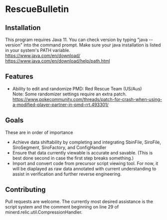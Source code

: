 # RescueBulletin

## Installation
This program requires Java 11. You can check version by typing "java --version" into the command prompt. Make sure your java installation is listed in your system's PATH variable.<br />
https://www.java.com/en/download/ <br />
https://www.java.com/en/download/help/path.html
## Features
* Ability to edit and randomize PMD: Red Rescue Team (US/Aus) <br />
Note: Some randomizer settings require an extra patch. <br />
https://www.pokecommunity.com/threads/patch-for-crash-when-using-a-modified-player-partner-in-pmd-rrt.493301/

## Goals
These are in order of importance
* Achieve data shiftability by completing and integrating SbinFile, SiroFile, SiroSegment, SiroFactory, and ConfigHandler
* Ensure that data currently viewable is accurate and savable. (This is best done second in case the first step breaks something.)
* Import and convert code from precursor script viewing tool. For now, it will be diaplayed as raw data annotated with current understanding to assist in verification and further reverse engineering.

## Contributing
Pull requests are welcome. The currently most desired assistance is the script system and the comment beginning on line 29 of minerd.relic.util.CompressionHandler.
